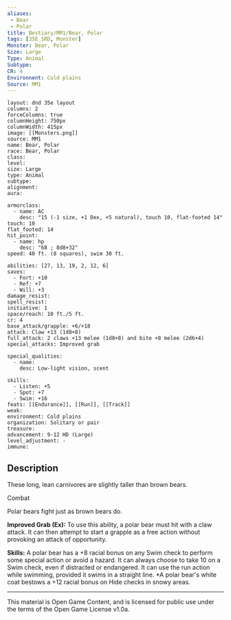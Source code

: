 ```yaml
---
aliases:
 - Bear
 - Polar
title: Bestiary/MM1/Bear, Polar
tags: [35E_SRD, Monster]
Monster: Bear, Polar
Size: Large
Type: Animal
Subtype: 
CR: 4
Environnent: Cold plains
Source: MM1
---
```


```statblock
layout: dnd 35e layout
columns: 2
forceColumns: true
columnHeight: 750px
columnWidth: 415px
image: [[Monsters.png]]
source: MM1
name: Bear, Polar
race: Bear, Polar
class: 
level: 
size: Large
type: Animal
subtype: 
alignment: 
aura: 

armorclass:
  - name: AC
    desc: "15 (-1 size, +1 Dex, +5 natural), touch 10, flat-footed 14"
touch: 10
flat_footed: 14
hit_point:
  - name: hp
    desc: "68 ; 8d8+32"
speed: 40 ft. (8 squares), swim 30 ft.

abilities: [27, 13, 19, 2, 12, 6]
saves:
  - Fort: +10
  - Ref: +7
  - Will: +3
damage_resist: 
spell_resist: 
initiative: 1
space/reach: 10 ft./5 ft.
cr: 4
base_attack/grapple: +6/+18
attack: Claw +13 (1d8+8)
full_attack: 2 claws +13 melee (1d8+8) and bite +8 melee (2d6+4)
special_attacks: Improved grab

special_qualities:
  - name: 
    desc: Low-light vision, scent

skills:
  - Listen: +5
  - Spot: +7
  - Swim: +16
feats: [[Endurance]], [[Run]], [[Track]]
weak: 
environment: Cold plains
organization: Solitary or pair
treasure: 
advancement: 9-12 HD (Large)
level_adjustment: -
immune: 
```

## Description

<p>These long, lean carnivores are slightly taller than brown bears.</p>
<p>Combat</p>
<p>Polar bears fight just as brown bears do.</p>
<p>
            <b>Improved Grab (Ex):</b> To use this ability, a polar bear must hit with a claw attack. It can then attempt to start a grapple as a free action without provoking an attack of opportunity.</p>
<p>
            <b>Skills:</b> A polar bear has a +8 racial bonus on any Swim check to perform some special action or avoid a hazard. It can always choose to take 10 on a Swim check, even if distracted or endangered. It can use the run action while swimming, provided it swims in a straight line. *A polar bear's white coat bestows a +12 racial bonus on Hide checks in snowy areas.</p>

---

This material is Open Game Content, and is licensed for public use under
the terms of the Open Game License v1.0a.
